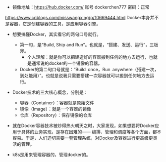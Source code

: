 # 


- 镜像地址：https://hub.docker.com/
账号
dockerchen777 密码：正常

https://www.cnblogs.com/misswangxing/p/10669444.html
Docker本身并不是容器，它是创建容器的工具，是应用容器引擎。
- 想要搞懂Docker，其实看它的两句口号就行。
    - 第一句，是“Build, Ship and Run”。也就是，“搭建、发送、运行”，三板斧。
        - 个人理解：就是你可以把建造好的容器搬到任何的地方去运行，也就是通常说的docker的一个镜像的容器。
    - Docker的第二句口号就是：“Build once，Run anywhere（搭建一次，到处能用）”。也就是说我只需要搭建一次容器就可以搬到任何地方去运行。
- Docker技术的三大核心概念，分别是：  
    - 容器（Container）：容器就是原始文件
    - 镜像（Image）：就是一个容器的镜像
    - 仓库（Repository）：保存镜像的仓库
    
- 就在Docker容器技术被炒得热火朝天之时，大家发现，如果想要将Docker应用于具体的业务实现，是存在困难的——
编排、管理和调度等各个方面，都不容易。于是，人们迫切需要一套管理系统，对Docker及容器进行更高级更灵活的管理。


- k8s是用来管理容器的，管理docker的。
    